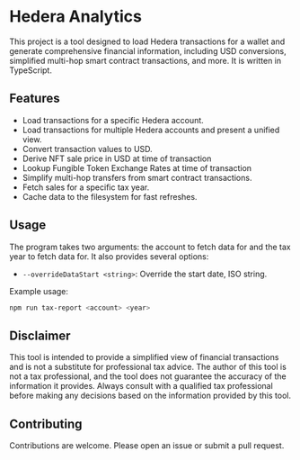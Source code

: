 # Hedera Analytics

This project is a tool designed to load Hedera transactions for a wallet and generate comprehensive financial information, including USD conversions, simplified multi-hop smart contract transactions, and more. It is written in TypeScript.

## Features

- Load transactions for a specific Hedera account.
- Load transactions for multiple Hedera accounts and present a unified view.
- Convert transaction values to USD.
- Derive NFT sale price in USD at time of transaction
- Lookup Fungible Token Exchange Rates at time of transaction
- Simplify multi-hop transfers from smart contract transactions.
- Fetch sales for a specific tax year.
- Cache data to the filesystem for fast refreshes.

## Usage

The program takes two arguments: the account to fetch data for and the tax year to fetch data for. It also provides several options:

- `--overrideDataStart <string>`: Override the start date, ISO string.

Example usage:

```bash
npm run tax-report <account> <year>
```

## Disclaimer

This tool is intended to provide a simplified view of financial transactions and is not a substitute for professional tax advice. The author of this tool is not a tax professional, and the tool does not guarantee the accuracy of the information it provides. Always consult with a qualified tax professional before making any decisions based on the information provided by this tool.

## Contributing

Contributions are welcome. Please open an issue or submit a pull request.

